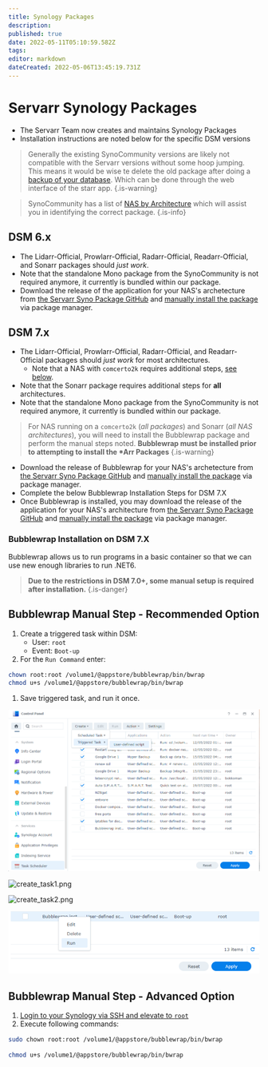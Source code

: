 ```yaml
---
title: Synology Packages
description: 
published: true
date: 2022-05-11T05:10:59.582Z
tags: 
editor: markdown
dateCreated: 2022-05-06T13:45:19.731Z
---
```


# Servarr Synology Packages

- The Servarr Team now creates and maintains Synology Packages
- Installation instructions are noted below for the specific DSM versions

> Generally the existing SynoCommunity versions are likely not compatible with the Servarr versions without some hoop jumping. This means it would be wise te delete the old package after doing a [backup of your database](https://wiki.servarr.com/en/radarr/faq#how-do-i-backuprestore-radarr). Which can be done through the web interface of the starr app.
{.is-warning}


> SynoCommunity has a list of [NAS by Architecture](https://github.com/SynoCommunity/spksrc/wiki/Architecture-per-Synology-model) which will assist you in identifying the correct package.
{.is-info}

## DSM 6.x

- The Lidarr-Official, Prowlarr-Official, Radarr-Official, Readarr-Official, and Sonarr packages should _just work_. 
- Note that the standalone Mono package from the SynoCommunity is not required anymore, it currently is bundled within our package.
- Download the release of the application for your NAS's archetecture from [the Servarr Syno Package GitHub](https://github.com/Servarr/spksrc/releases) and [manually install the package](https://kb.synology.com/en-us/DSM/tutorial/How_to_install_applications_with_Package_Center#x_anchor_id6) via package manager.

## DSM 7.x

- The Lidarr-Official, Prowlarr-Official, Radarr-Official, and Readarr-Official packages should _just work_ for most architectures.
  - Note that a NAS with `comcerto2k` requires additional steps, [see below](#bubblewrap-manual-step-recommended-option).
- Note that the Sonarr package requires additional steps for **all** architectures.
- Note that the standalone Mono package from the SynoCommunity is not required anymore, it currently is bundled within our package.

> For NAS running on a `comcerto2k` (*all packages*) and Sonarr (*all NAS architectures*), you will need to install the Bubblewrap package and perform the manual steps noted. **Bubblewrap must be installed prior to attempting to install the \*Arr Packages**
{.is-warning}

- Download the release of Bubblewrap for your NAS's archetecture from [the Servarr Syno Package GitHub](https://github.com/Servarr/spksrc/releases) and [manually install the package](https://kb.synology.com/en-us/DSM/tutorial/How_to_install_applications_with_Package_Center#x_anchor_id6) via package manager.
- Complete the below Bubblewrap Installation Steps for DSM 7.X
- Once Bubblewrap is installed, you may download the release of the application for your NAS's architecture from [the Servarr Syno Package GitHub](https://github.com/Servarr/spksrc/releases) and [manually install the package](https://kb.synology.com/en-us/DSM/tutorial/How_to_install_applications_with_Package_Center#x_anchor_id6) via package manager.

### Bubblewrap Installation on DSM 7.X

Bubblewrap allows us to run programs in a basic container so that we can use new enough libraries to run .NET6.

> **Due to the restrictions in DSM 7.0+, some manual setup is required after installation.**
{.is-danger}


## Bubblewrap Manual Step - Recommended Option

1. Create a triggered task within DSM:
	- User: `root`
  	- Event: `Boot-up`
1. For the `Run Command` enter:

```bash
chown root:root /volume1/@appstore/bubblewrap/bin/bwrap
chmod u+s /volume1/@appstore/bubblewrap/bin/bwrap
```

1. Save triggered task, and run it once.

![triggered_task.png](/assets/synology/triggered_task.png)

![create_task1.png](/assets/synology/create_task1.png)

![create_task2.png](/assets/synology/create_task2.png)

![run_task.png](/assets/synology/run_task.png)

## Bubblewrap Manual Step - Advanced Option

1. [Login to your Synology via SSH and elevate to `root`](https://kb.synology.com/en-global/DSM/tutorial/How_to_login_to_DSM_with_root_permission_via_SSH_Telnet)
1. Execute following commands:

```bash
sudo chown root:root /volume1/@appstore/bubblewrap/bin/bwrap
```

```bash
chmod u+s /volume1/@appstore/bubblewrap/bin/bwrap
```
